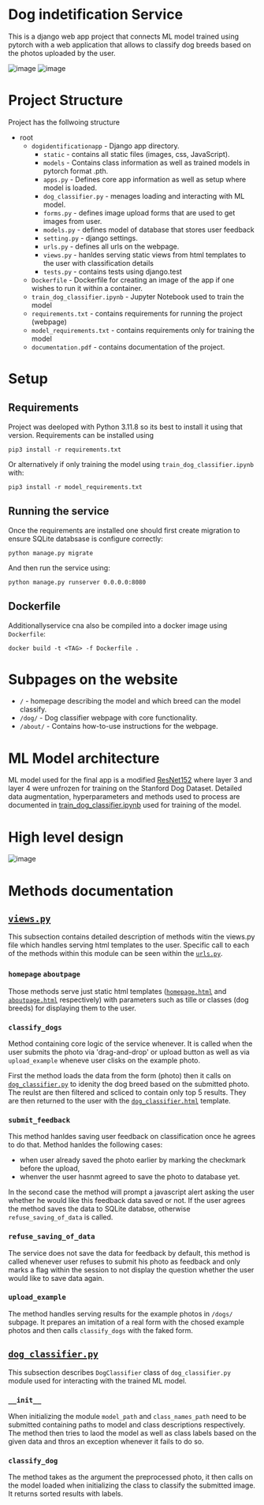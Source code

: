 # Dog indetification Service

This is a django web app project that connects ML model trained using pytorch with a web application that allows to classify dog breeds based on the photos uploaded by the user.


![image](./img/homepage.png)
![image](./img/dog-classifier.png)

# Project Structure

Project has the follwoing structure
- root
    - `dogidentificationapp` - Django app directory.
        - `static` - contains all static files (images, css, JavaScript).
        - `models` - Contains class information as well as trained models in pytorch format .pth.
        - `apps.py` - Defines core app information as well as setup where model is loaded.
        - `dog_classifier.py` - menages loading and interacting with ML model.
        - `forms.py` - defines image upload forms that are used to get images from user.
        - `models.py` - defines model of database that stores user feedback
        - `setting.py` - django settings.
        - `urls.py` - defines all urls on the webpage.
        - `views.py` - hanldes serving static views from html templates to the user with classification details
        - `tests.py` - contains tests using django.test
    - `Dockerfile` - Dockerfile for creating an image of the app if one wishes to run it within a container.
    - `train_dog_classifier.ipynb` - Jupyter Notebook used to train the model
    - `requirements.txt` - contains requirements for running the project (webpage)
    - `model_requirements.txt` - contains requirements only for training the model
    - `documentation.pdf` - contains documentation of the project.


# Setup

## Requirements
Project was deeloped with Python 3.11.8 so its best to install it using that version. Requirements can be installed using

```
pip3 install -r requirements.txt
```

Or alternatively if only training the model using `train_dog_classifier.ipynb` with:

```
pip3 install -r model_requirements.txt
```

## Running the service

Once the requirements are installed one should first create migration to ensure SQLite databsase is configure correctly:

```
python manage.py migrate
```

And then run the service using:

```
python manage.py runserver 0.0.0.0:8080
```

## Dockerfile

Additionallyservice cna also be compiled into a docker image using `Dockerfile`:

```
docker build -t <TAG> -f Dockerfile .
```

# Subpages on the website
- `/` - homepage describing the model and which breed can the model classify.
- `/dog/` - Dog classifier webpage with core functionality.
- `/about/` - Contains how-to-use instructions for the webpage.

# ML Model architecture

ML model used for the final app is a modified [ResNet152](https://arxiv.org/abs/1512.03385) where layer 3 and layer 4 were unfrozen for training on the Stanford Dog Dataset. Detailed data augmentation, hyperparameters and methods used to process are documented in [train_dog_classifier.ipynb](train_dog_classifier.ipynb) used for training of the model.

# High level design

![image](./img/DIS-Architecture_dark.png)

# Methods documentation

## [`views.py`](dogidentificationapp/views.py)

This subsection contains detailed description of methods witin the views.py file which handles serving html templates to the user. Specific call to each of the methods within this module can be seen within the [`urls.py`](dogidentificationapp/urls.py).

### `homepage` `aboutpage`

Those methods serve just static html templates ([`homepage.html`](dogidentificationapp/templates/homepage.html) and [`aboutpage.html`](dogidentificationapp/templates/aboutpage.html) respectively) with parameters such as tille or classes (dog breeds) for displaying them to the user. 

### `classify_dogs`

Method containing core logic of the service whenever. It is called when the user submits the photo via 'drag-and-drop' or upload button as well as via `upload_example` wheneve user clisks on the example photo.

First the method loads the data from the form (photo) then it calls on [`dog_classifier.py`](dogidentificationapp/dog_classifier.py) to idenity the dog breed based on the submitted photo. The reulst are then filtered and scliced to contain only top 5 results. They are then returned to the user with the [`dog_classifier.html`](dogidentificationapp/templates/dog_classifier.html) template.

### `submit_feedback`

This method hanldes saving user feedback on classification once he agrees to do that. Method hanldes the following cases:
- when user already saved the photo earlier by marking the checkmark before the upload,
- whenver the user hasnmt agreed to save the photo to database yet.

In the second case the method will prompt a javascript alert asking the user whether he would like this feedback data saved or not. If the user agrees the method saves the data to SQLite databse, otherwise `refuse_saving_of_data` is called.

### `refuse_saving_of_data`

The service does not save the data for feedback by default, this method is called whenever user refuses to submit his photo as feedback and only marks a flag within the session to not display the question whether the user would like to save data again.

### `upload_example`

The method handles serving results for the example photos in `/dogs/` subpage. It prepares an imitation of a real form with the chosed example photos and then calls `classify_dogs` with the faked form.

## [`dog_classifier.py`](dogidentificationapp/dog_classifier.py)

This subsection describes `DogClassifier` class of `dog_classifier.py` module used for interacting with the trained ML model.

### `__init__`

When initializing the module `model_path` and `class_names_path` need to be submitted containing paths to model and class descriptions respectively. The method then tries to laod the model as well as class labels based on the given data and thros an exception whenever it fails to do so.

### `classify_dog`

The method takes as the argument the preprocessed photo, it then calls on the model loaded when initializing the class to classify the submitted image. It returns sorted results with labels.